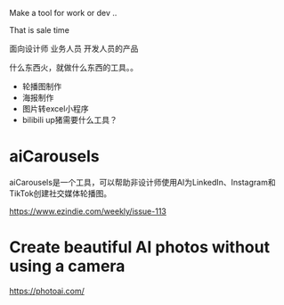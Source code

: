 
Make a tool for work or dev ..

That is sale time



面向设计师 业务人员 开发人员的产品

什么东西火，就做什么东西的工具。。


- 轮播图制作
- 海报制作
- 图片转excel小程序
- bilibili up猪需要什么工具？


# aiCarousels

aiCarousels是一个工具，可以帮助非设计师使用AI为LinkedIn、Instagram和TikTok创建社交媒体轮播图。

https://www.ezindie.com/weekly/issue-113



# Create beautiful AI photos without using a camera

https://photoai.com/
